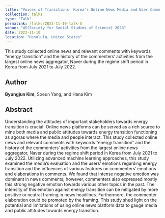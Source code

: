 ```yaml
---
title: "Voices of Transitions: Korea’s Online News Media and User Comments on the Energy Transition"
collection: talks
type: "Talk"
permalink: /talks/2023-11-10-talk-5
venue: "4S(Society for Social Studies of Science) 2023"
date: 2023-11-10
location: "Honolulu, United States"
---
```

This study collected online news and relevant comments with keywords “energy transition” and the history of the commenters’ activities from the largest online news aggregator, Naver during the regime shift period in Korea from July 2021 to July 2022. 

## Author
**Byungjun Kim**, Soeun Yang, and Hana Kim

## Abstract
Understanding the attitudes of important stakeholders towards energy transition is crucial. Online news platforms can be served as a rich source to mine both media and public attitudes towards energy transition functioning as agoras where the media and people interact.  This study collected online news and relevant comments with keywords “energy transition” and the history of the commenters’ activities from the largest online news aggregator, Naver during the regime shift period in Korea from July 2021 to July 2022. Utilizing advanced machine learning approaches, this study examined the media’s evaluation and the users’ emotions regarding energy transition and the influences of various features on commenters’ emotions and elaborations in comments.  We found that intense negative emotion was dominant in news comments; however, commenters also expressed mostly this strong negative emotion towards various other topics in the past. The intensity of this emotion against energy transition can be mitigated by more positive or neutral framing in news headlines. Furthermore, the commenter elaboration could be promoted by the framing. This study shed light on the potential and limitations of using online news platform data to gauge media and public attitudes towards energy transition.